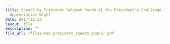```yaml
---
title: Speech by President Halimah Yacob at the President's Challenge 2017
  Appreciation Night
date: 2017-11-23
layout: file
description: ""
file_url: /files/new_president_speech_pcan17.pdf
---
```

